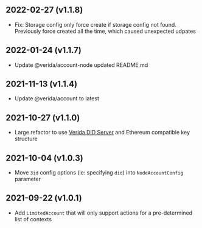 
2022-02-27 (v1.1.8)
-------------------

- Fix: Storage config only force create if storage config not found. Previously force created all the time, which caused unexpected udpates

2022-01-24 (v1.1.7)
-------------------

- Update @verida/account-node updated README.md

2021-11-13 (v1.1.4)
-------------------

- Update @verida/account to latest

2021-10-27 (v1.1.0)
-------------------

- Large refactor to use [Verida DID Server](https://github.com/verida/did-server) and Ethereum compatible key structure

2021-10-04 (v1.0.3)
-------------------

- Move `3id` config options (ie: specifying `did`) into `NodeAccountConfig` parameter

2021-09-22 (v1.0.1)
-------------------

- Add `LimitedAccount` that will only support actions for a pre-determined list of contexts